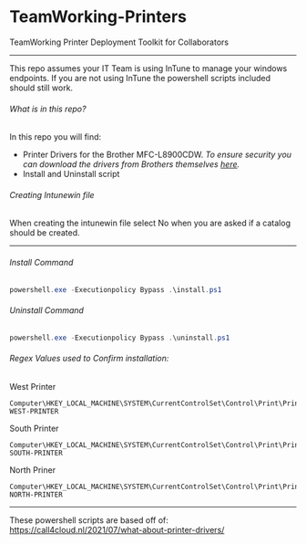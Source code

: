 # TeamWorking-Printers
TeamWorking Printer Deployment Toolkit for Collaborators

---

This repo assumes your IT Team is using InTune to manage your windows endpoints.
If you are not using InTune the powershell scripts included should still work.

###### What is in this repo?
In this repo you will find:
* Printer Drivers for the Brother MFC-L8900CDW.
_To ensure security you can download the drivers from Brothers themselves [here](https://support.brother.com/g/b/downloadend.aspx?c=us&lang=en&prod=mfcl8900cdw_all&os=10068&dlid=dlf103195_000&flang=4&type3=407)._
* Install and Uninstall script

###### Creating Intunewin file
When creating the intunewin file select No when you are asked if a catalog should be created.

---

###### Install Command
```powershell
powershell.exe -Executionpolicy Bypass .\install.ps1
```
###### Uninstall Command
```powershell
powershell.exe -Executionpolicy Bypass .\uninstall.ps1
```

###### Regex Values used to Confirm installation:
West Printer
```
Computer\HKEY_LOCAL_MACHINE\SYSTEM\CurrentControlSet\Control\Print\Printers\TW-WEST-PRINTER
```
South Printer
```
Computer\HKEY_LOCAL_MACHINE\SYSTEM\CurrentControlSet\Control\Print\Printers\TW-SOUTH-PRINTER
```
North Priner
```
Computer\HKEY_LOCAL_MACHINE\SYSTEM\CurrentControlSet\Control\Print\Printers\TW-NORTH-PRINTER
```

---

These powershell scripts are based off of: 
https://call4cloud.nl/2021/07/what-about-printer-drivers/